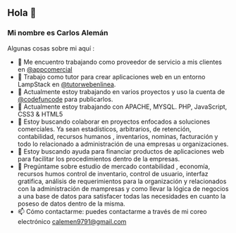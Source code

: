 ## Hola 👋 
### Mi nombre es Carlos Alemán
<!--
**caleman9791/caleman9791** is a ✨ _special_ ✨ repository because its `README.md` (this file) appears on your GitHub profile.

Here are some ideas to get you started:

- 🔭 I’m currently working on ...
- 🌱 I’m currently learning ...
- 👯 I’m looking to collaborate on ...
- 🤔 I’m looking for help with ...
- 💬 Ask me about ...
- 📫 How to reach me: ...
- 😄 Pronouns: ...
- ⚡ Fun fact: ...
-->


Algunas cosas sobre mi aquí :


- 🔭 Me encuentro trabajando como proveedor de servicio a mis clientes en [@appcomercial](https://github.com/appcomercial)
- 🔭 Trabajo como tutor para crear aplicaciones web en un entorno LampStack en [@tutorwebenlinea](https://github.com/tutorwebenlinea). 
- 🔭 Actualmente estoy trabajando en varios proyectos y uso la cuenta de [@codefuncode](https://github.com/codefuncode) para publicarlos. 
- 🌱 Actualmente estoy trabajando con APACHE, MYSQL. PHP, JavaScript, CSS3 & HTML5
- 👯 Estoy buscando colaborar en proyectos enfocados a soluciones comerciales. Ya sean estadísticos, arbitrarios, de retención, contabilidad, recursos humanos , inventarios, nominas, facturación y todo lo relacionado a administración  de una empresas u organizaciones.  
- 🤔 Estoy buscando ayuda para financiar productos de aplicaciones web para facilitar los procedimientos dentro de la empresas. 
- 💬 Pregúntame sobre estudio de mercado contabilidad , economía, recursos humos control de inventario, control de usuario, interfaz gratifica, análisis de requerimientos para la organización y relacionados con la administración  de mampresas y como llevar la lógica de negocios a una base de datos para satisfacer todas las necesidades en cuanto la poseso de datos dentro de la misma.  
- 📫 Cómo contactarme: puedes contactarme a través de mi coreo electrónico calemen9791@gmail.com


<!-- - 😄 Pronombres: ...
- ⚡ Datos divertidos: ... 
 -->
